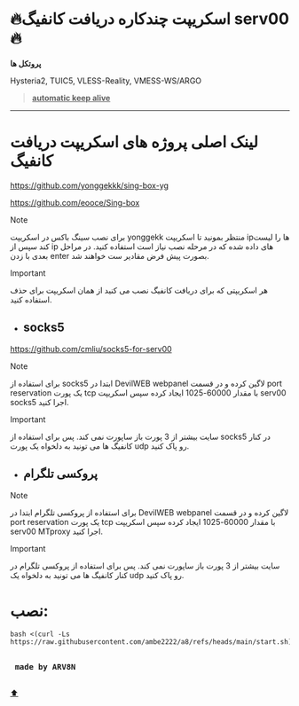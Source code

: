 <a name="top"></a>
# 🔥اسکریپت چندکاره دریافت کانفیگ serv00🔥

**پروتکل ها**

Hysteria2, TUIC5, VLESS-Reality, VMESS-WS/ARGO

> <ins>**automatic keep alive**</ins>
---

# لینک اصلی پروژه های اسکریپت دریافت کانفیگ
https://github.com/yonggekkk/sing-box-yg

https://github.com/eooce/Sing-box

> [!note]
> برای نصب سینگ باکس در اسکریپت yonggekk منتظر بمونید تا اسکریپت ipها را لیست کند سپس از ip های داده شده که در مرحله نصب نیاز است استفاده کنید. در مراحل بعدی با زدن enter بصورت پیش فرض مقادیر ست خواهند شد.

> [!important]
> هر اسکریپتی که برای دریافت کانفیگ نصب می کنید از همان اسکریپت برای حذف استفاده کنید.

- ## socks5

https://github.com/cmliu/socks5-for-serv00
> [!note]
> برای استفاده از socks5 ابتدا در DevilWEB webpanel لاگین کرده و در قسمت port reservation یک پورت tcp با مقدار 60000-1025 ایجاد کرده سپس اسکریپت serv00 socks5 اجرا کنید.

> [!important]
> سایت بیشتر از 3 پورت باز ساپورت نمی کند. پس برای استفاده از socks5 در کنار کانفیگ ها می تونید به دلخواه یک پورت udp رو پاک کنید.

- ## پروکسی تلگرام
> [!note]
> برای استفاده از پروکسی تلگرام ابتدا در DevilWEB webpanel لاگین کرده و در قسمت port reservation یک پورت tcp با مقدار 60000-1025 ایجاد کرده سپس اسکریپت serv00 MTproxy اجرا کنید.

> [!important]
> سایت بیشتر از 3 پورت باز ساپورت نمی کند. پس برای استفاده از پروکسی تلگرام در کنار کانفیگ ها می تونید به دلخواه یک udp رو پاک کنید.

# نصب:

```
bash <(curl -Ls https://raw.githubusercontent.com/ambe2222/a8/refs/heads/main/start.sh)
```
<kbd> <br> **made by ARV8N** <br> </kbd> 

[:arrow_up:](#top)
